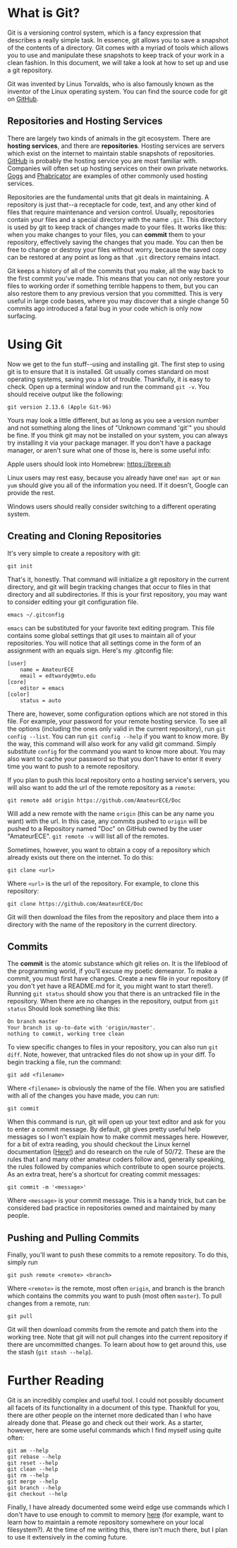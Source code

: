 <!--
 NAME:				git-intro.md

 DESCRIPTION:		An introduction to the Git versioning system.

 CREATED:			12/28/2017

 LAST EDITED:		12/28/2017
-->

# What is Git? #

Git is a versioning control system, which is a fancy expression that describes
a really simple task. In essence, git allows you to save a snapshot of the
contents of a directory. Git comes with a myriad of tools which allows you to
use and manipulate these snapshots to keep track of your work in a clean
fashion. In this document, we will take a look at how to set up and use a git
repository.

Git was invented by Linus Torvalds, who is also famously known as the inventor
of the Linux operating system. You can find the source code for git on
<a href="https://github.com/git/git">GitHub</a>.

## Repositories and Hosting Services ##

There are largely two kinds of animals in the git ecosystem. There are
**hosting services**, and there are **repositories**. Hosting services are
servers which exist on the internet to maintain stable snapshots of
repositories.
<a href="https://github.com">GitHub</a> is probably the hosting service you are
most familiar with. Companies will often set up hosting services on their own
private networks. <a href="https://gogs.io/">Gogs</a> and
<a href="https://www.phacility.com/">Phabricator</a> are examples of other
commonly used hosting services.

Repositories are the fundamental units that git deals in maintaining. A
repository is just that--a receptacle for code, text, and any other kind of
files that require maintenance and version control. Usually, repositories
contain your files and a special directory with the name `.git`. This
directory is used by git to keep track of changes made to your files. It works
like this: when you make changes to your files, you can **commit** them to your
repository, effectively saving the changes that you made. You can then be free
to change or destroy your files without worry, because the saved copy can be
restored at any point as long as that `.git` directory remains intact.

Git keeps a history of all of the commits that you make, all the way back to
the first commit you've made. This means that you can not only restore your
files to working order if something terrible happens to them, but you can also
restore them to any previous version that you committed. This is very useful in
large code bases, where you may discover that a single change 50 commits ago
introduced a fatal bug in your code which is only now surfacing. 

# Using Git #

Now we get to the fun stuff--using and installing git. The first step to
using git is to ensure that it is installed. Git usually comes standard on
most operating systems, saving you a lot of trouble. Thankfully, it is easy to
check. Open up a terminal window and run the command `git -v`. You should
receive output like the following:

```
git version 2.13.6 (Apple Git-96)
```

Yours may look a little different, but as long as you see a version number
and not something along the lines of "Unknown command 'git'" you should be
fine. If you think git may not be installed on your system, you can always
try installing it via your package manager. If you don't have a package
manager, or aren't sure what one of those is, here is some useful info:

Apple users should look into Homebrew:
<a href="https://brew.sh">https://brew.sh</a>

Linux users may rest easy, because you already have one! `man apt` or `man yum`
should give you all of the information you need. If it doesn't, Google can
provide the rest.

Windows users should really consider switching to a different operating system.

## Creating and Cloning Repositories ##

It's very simple to create a repository with git:

```
git init
```

That's it, honestly. That command will initialize a git repository in the
current directory, and git will begin tracking changes that occur to files in
that directory and all subdirectories. If this is your first repository, you
may want to consider editing your git configuration file.

```
emacs ~/.gitconfig
```

`emacs` can be substituted for your favorite text editing program. This file
contains some global settings that git uses to maintain all of your
repositories. You will notice that all settings come in the form of an
assignment with an equals sign. Here's my .gitconfig file:

```
[user]
	name = AmateurECE
	email = edtwardy@mtu.edu
[core]
	editor = emacs
[color]
	status = auto
```

There are, however, some configuration options which are not stored in this
file. For example, your password for your remote hosting service. To see all
the options (including the ones only valid in the current repository), run
`git config --list`. You can run `git config --help` if you want to know more.
By the way, this command will also work for any valid git command. Simply
substitute `config` for the command you want to know more about. You may
also want to cache your password so that you don't have to enter it every time
you want to push to a remote repository.

If you plan to push this local repository onto a hosting service's servers, you
will also want to add the url of the remote repository as a `remote`:

```
git remote add origin https://github.com/AmateurECE/Doc
```

Will add a new remote with the name `origin` (this can be any name you want)
with the url. In this case, any commits pushed to `origin` will be pushed to
a Repository named "Doc" on GitHub owned by the user "AmateurECE".
`git remote -v` will list all of the remotes.

Sometimes, however, you want to obtain a copy of a repository which already
exists out there on the internet. To do this:

```
git clone <url>
```

Where `<url>` is the url of the repository. For example, to clone this
repository:

```
git clone https://github.com/AmateurECE/Doc
```

Git will then download the files from the repository and place them into a
directory with the name of the repository in the current directory.

## Commits ##

The **commit** is the atomic substance which git relies on. It is the lifeblood
of the programming world, if you'll excuse my poetic demeanor. To make a
commit, you must first have changes. Create a new file in your repository (if
you don't yet have a README.md for it, you might want to start there!).
Running `git status` should show you that there is an untracked file in the
repository. When there are no changes in the repository, output from
`git status` Should look something like this:

```
On branch master
Your branch is up-to-date with 'origin/master'.
nothing to commit, working tree clean
```

To view specific changes to files in your repository, you can also run
`git diff`. Note, however, that untracked files do not show up in your diff.
To begin tracking a file, run the command:

```
git add <filename>
```

Where `<filename>` is obviously the name of the file. When you are satisfied
with all of the changes you have made, you can run:

```
git commit
```

When this command is run, git will open up your text editor and ask for you to
enter a commit message. By default, git gives pretty useful help messages
so I won't explain how to make commit messages here. However, for a bit of
extra reading, you should checkout the Linux kernel documentation 
(<a href="https://www.kernel.org/doc/html/v4.12/">Here!</a>) and do research on
the rule of 50/72. These are the rules that I and many other amateur coders
follow and, generally speaking, the rules followed by companies which
contribute to open source projects. As an extra treat, here's a shortcut for
creating commit messages:

```
git commit -m '<message>'
```

Where `<message>` is your commit message. This is a handy trick, but can be
considered bad practice in repositories owned and maintained by many people.

## Pushing and Pulling Commits ##

Finally, you'll want to push these commits to a remote repository. To do this,
simply run

```
git push remote <remote> <branch>
```

Where `<remote>` is the remote, most often `origin`, and branch is the branch
which contains the commits you want to push (most often `master`). To pull
changes from a remote, run:

```
git pull
```

Git will then download commits from the remote and patch them into the
working tree. Note that git will not pull changes into the current repository
if there are uncommitted changes. To learn about how to get around this, use
the stash (`git stash --help`).

# Further Reading #

Git is an incredibly complex and useful tool. I could not possibly document all
facets of its functionality in a document of this type. Thankfull for you,
there are other people on the internet more dedicated than I who have already
done that. Please go and check out their work. As a starter, however, here are
some useful commands which I find myself using quite often:

```
git am --help
git rebase --help
git reset --help
git clean --help
git rm --help
git merge --help
git branch --help
git checkout --help
```

Finally, I have already documented some weird edge use commands which I don't
have to use enough to commit to memory
<a href="https://github.com/AmateurECE/Doc/blob/master/Misc/useful-git.txt">
here</a> (for example, want to learn how to maintain a remote repository
somewhere on your local filesystem?). At the time of me writing this, there
isn't much there, but I plan to use it extensively in the coming future.

<!-- EOF -->

